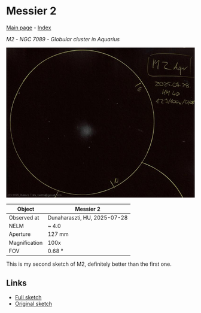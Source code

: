 # Messier 2

[Main page](../index.md) - [Index](../pages/obj_index.md)

_M2_ - _NGC 7089_ - _Globular cluster in Aquarius_  

![Messier 2](../img/m2-20250729.jpg)

Object | Messier 2
-|-
Observed at | Dunaharaszti, HU, 2025-07-28
NELM | ~ 4.0
Aperture | 127 mm
Magnification | 100x
FOV | 0.68 °

This is my second sketch of M2, definitely better than the first one.

## Links

- [Full sketch](../img/m2-epsilon-equ-20250729.jpg)
- [Original sketch](../scan/20250729.jpg)
